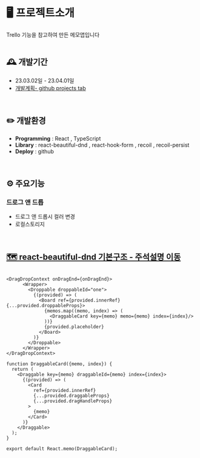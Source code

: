 # 🖥️ 프로젝트소개
Trello 기능을 참고하여 만든 메모앱입니다
<br>
<br>

## 🕰️ 개발기간
* 23.03.02일 - 23.04.01일
* <a href="https://github.com/users/beom-jun-kim/projects/4">개발계획- github projects tab</a>
<br>

## ✏️ 개발환경
- **Programming** : React , TypeScript
- **Library** : react-beautiful-dnd , react-hook-form , recoil , recoil-persist
- **Deploy** : github
<br>

## ⚙️ 주요기능

### 드로그 앤 드롭
- 드로그 앤 드롭시 컬러 변경
- 로컬스토리지
<br>

## <a href="https://blog.naver.com/rhrortpsxj12/223092587898">🗺️ react-beautiful-dnd 기본구조 - 주석설명 이동</a>
```import { DragDropContext, Droppable, DropResult } from "react-beautiful-dnd";

<DragDropContext onDragEnd={onDragEnd}>
      <Wrapper>
        <Droppable droppableId="one">
          {(provided) => (
            <Board ref={provided.innerRef} {...provided.droppableProps}>
              {memos.map((memo, index) => (
                <DraggableCard key={memo} memo={memo} index={index}/>
              ))}
              {provided.placeholder}
            </Board>
          )}
        </Droppable>
      </Wrapper>
</DragDropContext>

function DraggableCard({memo, index}) {
  return (
    <Draggable key={memo} draggableId={memo} index={index}>
      {(provided) => (
        <Card
          ref={provided.innerRef}
          {...provided.draggableProps}
          {...provided.dragHandleProps}
        >
          {memo}
        </Card>
      )}
    </Draggable>
  );
}

export default React.memo(DraggableCard);
